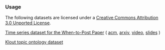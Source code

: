 ### Usage ###
The following datasets are licensed under a [Creative Commons Attribution 3.0 Unported License](http://creativecommons.org/licenses/by/3.0/).

[Time series dataset for the When-to-Post Paper](when_to_post/README.md)    ( [acm](http://dl.acm.org/citation.cfm?id=2783258.2788584), [arxiv](http://arxiv.org/abs/1506.02089), [video](https://www.youtube.com/watch?v=RN7z6W_EwqM), [slides](http://www.slideshare.net/sofrasofra/bids2015-when-to-post-on-social-media-2) )

[Klout topic ontology dataset](klout_topic_ontology/README.md)
